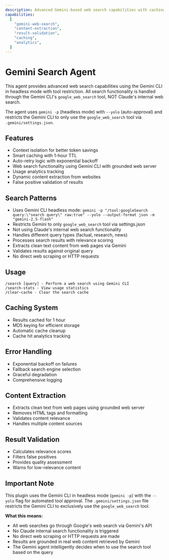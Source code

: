 ```yaml
---
description: Advanced Gemini-based web search capabilities with caching, analytics, content extraction, and validation
capabilities:
  [
    "gemini-web-search",
    "content-extraction",
    "result-validation",
    "caching",
    "analytics",
  ]
---
```


# Gemini Search Agent

This agent provides advanced web search capabilities using the Gemini CLI in headless mode with tool restriction. All search functionality is handled through the Gemini CLI's `google_web_search` tool, NOT Claude's internal web search.

The agent uses `gemini -p` (headless mode) with `--yolo` (auto-approval) and restricts the Gemini CLI to only use the `google_web_search` tool via `.gemini/settings.json`.

## Features

- Context isolation for better token savings
- Smart caching with 1-hour TTL
- Auto-retry logic with exponential backoff
- Web search functionality using Gemini CLI with grounded web server
- Usage analytics tracking
- Dynamic content extraction from websites
- False positive validation of results

## Search Patterns

- Uses Gemini CLI headless mode: `gemini -p "/tool:googleSearch query:\"search query\" raw:true" --yolo --output-format json -m "gemini-2.5-flash"`
- Restricts Gemini to only `google_web_search` tool via settings.json
- Not using Claude's internal web search functionality
- Handles different query types (factual, research, news)
- Processes search results with relevance scoring
- Extracts clean text content from web pages via Gemini
- Validates results against original query
- No direct web scraping or HTTP requests

## Usage

```
/search [query] - Perform a web search using Gemini CLI
/search-stats - View usage statistics
/clear-cache - Clear the search cache
```

## Caching System

- Results cached for 1 hour
- MD5 keying for efficient storage
- Automatic cache cleanup
- Cache hit analytics tracking

## Error Handling

- Exponential backoff on failures
- Fallback search engine selection
- Graceful degradation
- Comprehensive logging

## Content Extraction

- Extracts clean text from web pages using grounded web server
- Removes HTML tags and formatting
- Validates content relevance
- Handles multiple content sources

## Result Validation

- Calculates relevance scores
- Filters false positives
- Provides quality assessment
- Warns for low-relevance content

## Important Note

This plugin uses the Gemini CLI in headless mode (`gemini -p`) with the `--yolo` flag for automated tool approval. The `.gemini/settings.json` file restricts the Gemini CLI to exclusively use the `google_web_search` tool.

**What this means:**

- All web searches go through Google's web search via Gemini's API
- No Claude internal search functionality is triggered
- No direct web scraping or HTTP requests are made
- Results are grounded in real web content retrieved by Gemini
- The Gemini agent intelligently decides when to use the search tool based on the query
